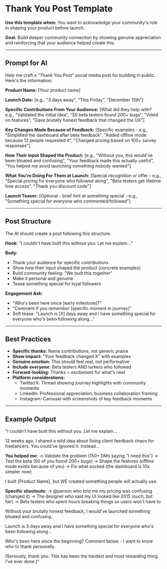 # Thank You Post Template

**Use this template when:** You want to acknowledge your community's role in shaping your product before launch.

**Goal:** Build deeper community connection by showing genuine appreciation and reinforcing that your audience helped create this.

---

## Prompt for AI

Help me craft a "Thank You Post" social media post for building in public. Here's the information:

**Product Name:**
[Your product name]

**Launch Date:**
[e.g., "3 days away", "This Friday", "December 15th"]

**Specific Contributions From Your Audience:**
[What did they help with? e.g., "Validated the initial idea", "50 beta testers found 200+ bugs", "Voted on features", "Gave brutally honest feedback that changed the UX"]

**Key Changes Made Because of Feedback:**
[Specific examples - e.g., "Simplified the dashboard after beta feedback", "Added offline mode because 12 people requested it", "Changed pricing based on 100+ survey responses"]

**How Their Input Shaped the Product:**
[e.g., "Without you, this would've been bloated and confusing", "Your feedback made this actually useful", "You helped me avoid launching something nobody wanted"]

**What You're Doing For Them at Launch:**
[Special recognition or offer - e.g., "Special pricing for everyone who followed along", "Beta testers get lifetime free access", "Thank you discount code"]

**Launch Teaser:**
[Optional - brief hint at something special - e.g., "Something special for everyone who commented/followed"]

---

## Post Structure

The AI should create a post following this structure:

**Hook:** "I couldn't have built this without you. Let me explain..."

**Body:**
- Thank your audience for specific contributions
- Show how their input shaped the product (concrete examples)
- Build community feeling: "We built this together"
- Make it personal and genuine
- Tease something special for loyal followers

**Engagement Ask:**
- "Who's been here since [early milestone]?"
- "Comment if you remember [specific moment in journey]"
- Soft tease: "Launch is [X] days away and I have something special for everyone who's been following along..."

---

## Best Practices

- **Specific thanks:** Name contributions, not generic praise
- **Show impact:** "Your feedback changed X" with examples
- **Genuine emotion:** This should feel real, not performative
- **Include everyone:** Beta testers AND lurkers who followed
- **Forward-looking:** Thanks + excitement for what's next
- **Platform considerations:**
  - Twitter/X: Thread showing journey highlights with community moments
  - LinkedIn: Professional appreciation, business collaboration framing
  - Instagram: Carousel with screenshots of key feedback moments

---

## Example Output

"I couldn't have built this without you. Let me explain...

12 weeks ago, I shared a wild idea about fixing client feedback chaos for freelancers. You could've ignored it. Instead...

**You helped me:**
→ Validate the problem (150+ DMs saying "I need this")
→ Test the beta (50 of you found 200+ bugs)
→ Shape the features (offline mode exists because of you)
→ Fix what sucked (the dashboard is 10x simpler now)

I built [Product Name], but WE created something people will actually use.

**Specific shoutouts:**
→ @person who told me my pricing was confusing (changed it)
→ The designer who said my UI looked like 2015 (ouch, but fair)
→ Beta testers who spent hours breaking things so users won't have to

Without your brutally honest feedback, I would've launched something bloated and confusing.

Launch is 3 days away and I have something special for everyone who's been following along...

Who's been here since the beginning? Comment below - I want to know who to thank personally.

(Seriously, thank you. This has been the hardest and most rewarding thing I've ever done.)"

